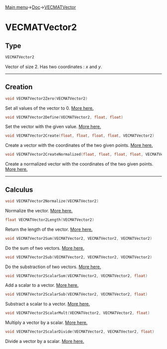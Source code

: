 [Main menu](../../Readme.md)->[Doc](../VECMATKit.md)->[VECMATVector](VECMATVector.md)

# **VECMATVector2**
## **Type**

```C
VECMATVector2
```
Vector of size 2. Has two coordinates : _x_ and _y_.
_____________
## **Creation**

```C
void VECMATVector2Zero(VECMATVector2)
```
Set all values of the vector to 0. [More here.](./functions/VECMATVector2/VECMATVector2Zero.md)

```C
void VECMATVector2Define(VECMATVector2, float, float)
```
Set the vector with the given value. [More here.](./functions/VECMATVector2/VECMATVector2Define.md)

```C
void VECMATVector2Create(float, float, float, float, VECMATVector2)
```
Create a vector with the coordinates of the two given points. [More here.](./functions/VECMATVector2/VECMATVector2Create.md)

```C
void VECMATVector2CreateNormalized(float, float, float, float, VECMATVector2)
```
Create a normalized vector with the coordinates of the two given points. [More here.](./functions/VECMATVector2/VECMATVector2CreateNormalized.md)

________________
## **Calculus**


```C
void VECMATVector2Normalize(VECMATVector2)
````
Normalize the vector. [More here.](./functions/VECMATVector2/VECMATVector2Normalize.md)

```C
float VECMATVector2Length(VECMATVector2)
```
Return the length of the vector. [More here.](./functions/VECMATVector2/VECMATVector2Length.md)

```C
void VECMATVector2Sum(VECMATVector2, VECMATVector2, VECMATVector2)
```
Do the sum of two vectors. [More here.](./functions/VECMATVector2/VECMATVector2Sum.md)

```C
void VECMATVector2Sub(VECMATVector2, VECMATVector2, VECMATVector2)
```
Do the substraction of two vectors. [More here.](./functions/VECMATVector2/VECMATVector2Sub.md)

```C
void VECMATVector2ScalarSum(VECMATVector2, VECMATVector2, float)
```
Add a scalar to a vector. [More here.](./functions/VECMATVector2/VECMATVector2ScalarSum.md)

```C
void VECMATVector2ScalarSub(VECMATVector2, VECMATVector2, float)
```
Substract a scalar to a vector. [More here.](./functions/VECMATVector2/VECMATVector2ScalarSub.md)

```C
void VECMATVector2ScalarMult(VECMATVector2, VECMATVector2, float)
````
Multiply a vector by a scalar. [More here.](./functions/VECMATVector2/VECMATVector2ScalarMult.md)

```C
void VECMATVector2ScalarDivide(VECMATVector2, VECMATVector2, float)
```
Divide a vector by a scalar. [More here.](./functions/VECMATVector2/VECMATVector2ScalarDivide.md)
